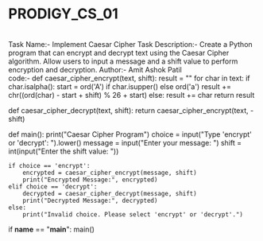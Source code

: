 # PRODIGY_CS_01
<br>
Task Name:- Implement Caesar Cipher
Task Description:- Create a Python program that can encrypt and decrypt text using the Caesar Cipher algorithm. Allow users to input a message and a shift value to perform encryption and decryption.
Author:- Amit Ashok Patil
<br>
code:-
def caesar_cipher_encrypt(text, shift):
    result = ""
    for char in text:
        if char.isalpha():
            start = ord('A') if char.isupper() else ord('a')
            result += chr((ord(char) - start + shift) % 26 + start)
        else:
            result += char
    return result

def caesar_cipher_decrypt(text, shift):
    return caesar_cipher_encrypt(text, -shift)

def main():
    print("Caesar Cipher Program")
    choice = input("Type 'encrypt' or 'decrypt': ").lower()
    message = input("Enter your message: ")
    shift = int(input("Enter the shift value: "))

    if choice == 'encrypt':
        encrypted = caesar_cipher_encrypt(message, shift)
        print("Encrypted Message:", encrypted)
    elif choice == 'decrypt':
        decrypted = caesar_cipher_decrypt(message, shift)
        print("Decrypted Message:", decrypted)
    else:
        print("Invalid choice. Please select 'encrypt' or 'decrypt'.")

if __name__ == "__main__":
    main()
